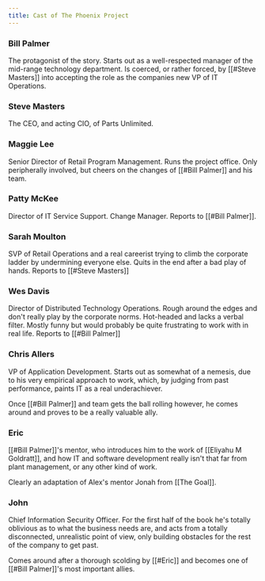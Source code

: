```yaml
---
title: Cast of The Phoenix Project
---
```


### Bill Palmer

The protagonist of the story. Starts out as a well-respected manager of the mid-range technology department. Is coerced, or rather forced, by [[#Steve Masters]] into accepting the role as the companies new VP of IT Operations.

### Steve Masters

The CEO, and acting CIO, of Parts Unlimited.

### Maggie Lee

Senior Director of Retail Program Management. Runs the project office. Only peripherally involved, but cheers on the changes of [[#Bill Palmer]] and his team.

### Patty McKee

Director of IT Service Support. Change Manager. Reports to [[#Bill Palmer]].

### Sarah Moulton

SVP of Retail Operations and a real careerist trying to climb the corporate ladder by undermining everyone else. Quits in the end after a bad play of hands. Reports to [[#Steve Masters]]

### Wes Davis

Director of Distributed Technology Operations. Rough around the edges and don't really play by the corporate norms. Hot-headed and lacks a verbal filter. Mostly funny but would probably be quite frustrating to work with in real life. Reports to [[#Bill Palmer]]

### Chris Allers

VP of Application Development. Starts out as somewhat of a nemesis, due to his very empirical approach to work, which, by judging from past performance, paints IT as a real underachiever. 

Once [[#Bill Palmer]] and team gets the ball rolling however, he comes around and proves to be a really valuable ally.

### Eric

[[#Bill Palmer]]'s mentor, who introduces him to the work of [[Eliyahu M Goldratt]], and how IT and software development really isn't that far from plant management, or any other kind of work. 

Clearly an adaptation of Alex's mentor Jonah from [[The Goal]].

### John

Chief Information Security Officer. For the first half of the book he's totally oblivious as to what the business needs are, and acts from a totally disconnected, unrealistic point of view, only building obstacles for the rest of the company to get past. 

Comes around after a thorough scolding by [[#Eric]] and becomes one of [[#Bill Palmer]]'s most important allies.